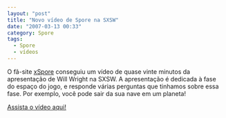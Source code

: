 ```yaml
---
layout: "post"
title: "Novo vídeo de Spore na SXSW"
date: "2007-03-13 00:33"
category: Spore
tags:
  - Spore
  - vídeos
---
```


O fã-site [xSpore](http://www.xspore.com/) conseguiu um vídeo de quase vinte minutos da apresentação de Will Wright na SXSW. A apresentação é dedicada à fase do espaço do jogo, e responde várias perguntas que tinhamos sobre essa fase. Por exemplo, você pode sair da sua nave em um planeta!

[Assista o vídeo aqui!](http://www.xspore.com/player/player.php?video_id=16)
